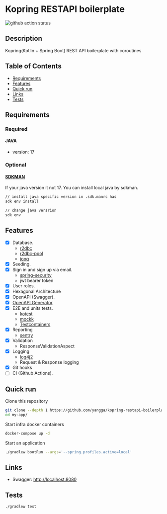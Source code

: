 # Kopring RESTAPI boilerplate

![github action status](https://github.com/yangga/kopring-restapi-boilerplate/actions/workflows/test.yml/badge.svg)

## Description <!-- omit in toc -->

Kopring(Kotlin + Spring Boot) REST API boilerplate with coroutines

## Table of Contents <!-- omit in toc -->

- [Requirements](#requirements)
- [Features](#features)
- [Quick run](#quick-run)
- [Links](#links)
- [Tests](#tests)

## Requirements

### Required

#### JAVA

- version: 17

### Optional

#### [SDKMAN](https://sdkman.io)

If your java version it not 17. You can install local java by sdkman.
```bash
// install java specific version in .sdk.manrc has
sdk env install

// change java versrion
sdk env
```

## Features

- [x] Database.
  - [r2dbc](https://r2dbc.io)
  - [r2dbc-pool](https://github.com/r2dbc/r2dbc-pool)
  - [jooq](https://www.jooq.org)
- [x] Seeding.
- [x] Sign in and sign up via email.
  - [spring-security](https://spring.io/projects/spring-security)
  - jwt bearer token
- [x] User roles.
- [x] Hexagonal Architecture
- [x] OpenAPI (Swagger).
- [x] [OpenAPI Generator](https://github.com/OpenAPITools/openapi-generator)
- [x] E2E and units tests.
  - [kotest](https://kotest.io)
  - [mockk](https://mockk.io)
  - [Testcontainers](https://testcontainers.com)
- [x] Reporting
  - [sentry](https://sentry.io)
- [x] Validation
  - ResponseValidationAspect
- [x] Logging
  - [log4j2](https://logging.apache.org/log4j/2.x)
  - Request & Response logging
- [x] Git hooks
- [ ] CI (Github Actions).

## Quick run

Clone this repository

```bash
git clone --depth 1 https://github.com/yangga/kopring-restapi-boilerplate.git my-app
cd my-app/
```

Start infra docker containers

```bash
docker-compose up -d
```

Start an application

```bash
./gradlew bootRun --args='--spring.profiles.active=local'
```

## Links

- Swagger: <http://localhost:8080>

## Tests

```bash
./gradlew test
````
